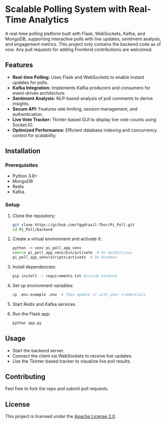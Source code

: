 # Scalable Polling System with Real-Time Analytics

A real-time polling platform built with Flask, WebSockets, Kafka, and MongoDB, supporting interactive polls with live updates, sentiment analysis, and engagement metrics. This project only contains the backend code as of now. Any pull requests for adding Frontend contributions are welcomed.

## Features
- **Real-time Polling:** Uses Flask and WebSockets to enable instant updates for polls.
- **Kafka Integration:** Implements Kafka producers and consumers for event-driven architecture.
- **Sentiment Analysis:** NLP-based analysis of poll comments to derive insights.
- **Secure API:** Features rate limiting, session management, and authentication.
- **Live Vote Tracker:** Tkinter-based GUI to display live vote counts using Socket.IO.
- **Optimized Performance:** Efficient database indexing and concurrency control for scalability.

## Installation

### Prerequisites
- Python 3.8+
- MongoDB
- Redis
- Kafka

### Setup
1. Clone the repository:
   ```sh
   git clone https://github.com/Yggdrasil-Thor/Pi_Poll.git
   cd Pi_Poll/backend
   ```

2. Create a virtual environment and activate it:
   ```sh
   python -m venv pi_poll_app_venv
   source pi_poll_app_venv/bin/activate  # On macOS/Linux
   pi_poll_app_venv\Scripts\activate  # On Windows
   ```

3. Install dependencies:
   ```sh
   pip install -r requirements.txt #inside backend
   ```

4. Set up environment variables:
   ```sh
   cp .env.example .env  # Then update it with your credentials
   ```

5. Start Redis and Kafka services.

6. Run the Flask app:
   ```sh
   python app.py
   ```

## Usage
- Start the backend server.
- Connect the client via WebSockets to receive live updates.
- Use the Tkinter-based tracker to visualize live poll results.

## Contributing
Feel free to fork the repo and submit pull requests.

## License
This project is licensed under the [Apache License 2.0](LICENSE).


